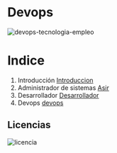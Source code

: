 # Devops
![devops-tecnologia-empleo](https://github.com/ArturoKronos/Devops/assets/145538520/e735e8d9-f957-439c-807d-231632629cc3)

# Indice 
1.  Introducción
 [Introduccion](https://github.com/ArturoKronos/Devops/edit/main/Introduccion)
2.  Administrador de sistemas
  [Asir](https://github.com/ArturoKronos/Devops/blob/main/Asir.md)
3.  Desarrollador
   [Desarrollador](https://github.com/ArturoKronos/Devops/blob/main/desarrollador.md)
4.  Devops
   [devops](https://github.com/ArturoKronos/Devops/new/main)

## Licencias 
![licencia](https://github.com/ArturoKronos/Devops/assets/145538520/9eb5b395-ba4d-4fa8-afd2-7f7ad494e096)
